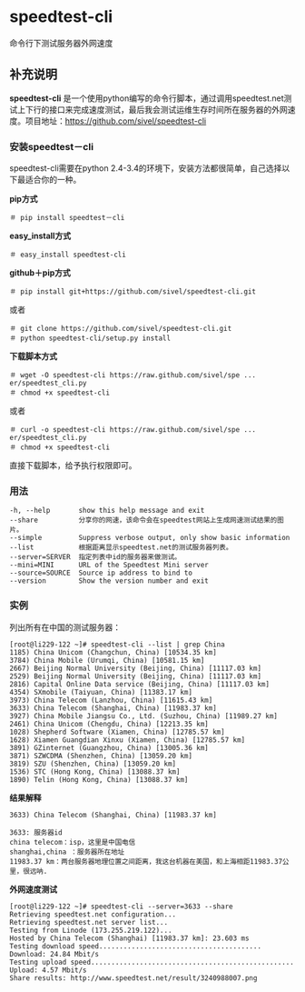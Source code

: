 speedtest-cli
===

命令行下测试服务器外网速度

## 补充说明

**speedtest-cli** 是一个使用python编写的命令行脚本，通过调用speedtest.net测试上下行的接口来完成速度测试，最后我会测试运维生存时间所在服务器的外网速度。项目地址：https://github.com/sivel/speedtest-cli

###  安装speedtest－cli

speedtest-cli需要在python 2.4-3.4的环境下，安装方法都很简单，自己选择以下最适合你的一种。

 **pip方式** 

```
＃ pip install speedtest－cli
```

 **easy_install方式** 

```
＃ easy_install speedtest-cli
```

 **github＋pip方式** 

```
＃ pip install git+https://github.com/sivel/speedtest-cli.git
```

或者

```
＃ git clone https://github.com/sivel/speedtest-cli.git
＃ python speedtest-cli/setup.py install
```

 **下载脚本方式** 

```
＃ wget -O speedtest-cli https://raw.github.com/sivel/spe ... er/speedtest_cli.py
＃ chmod +x speedtest-cli
```

或者

```
＃ curl -o speedtest-cli https://raw.github.com/sivel/spe ... er/speedtest_cli.py
＃ chmod +x speedtest-cli
```

直接下载脚本，给予执行权限即可。

###  用法

```
-h, --help       show this help message and exit
--share          分享你的网速，该命令会在speedtest网站上生成网速测试结果的图片。
--simple         Suppress verbose output, only show basic information
--list           根据距离显示speedtest.net的测试服务器列表。
--server=SERVER  指定列表中id的服务器来做测试。
--mini=MINI      URL of the Speedtest Mini server
--source=SOURCE  Source ip address to bind to
--version        Show the version number and exit
```

###  实例

列出所有在中国的测试服务器：

```
[root@li229-122 ~]# speedtest-cli --list | grep China
1185) China Unicom (Changchun, China) [10534.35 km]
3784) China Mobile (Urumqi, China) [10581.15 km]
2667) Beijing Normal University (Beijing, China) [11117.03 km]
2529) Beijing Normal University (Beijing, China) [11117.03 km]
2816) Capital Online Data service (Beijing, China) [11117.03 km]
4354) SXmobile (Taiyuan, China) [11383.17 km]
3973) China Telecom (Lanzhou, China) [11615.43 km]
3633) China Telecom (Shanghai, China) [11983.37 km]
3927) China Mobile Jiangsu Co., Ltd. (Suzhou, China) [11989.27 km]
2461) China Unicom (Chengdu, China) [12213.35 km]
1028) Shepherd Software (Xiamen, China) [12785.57 km]
1628) Xiamen Guangdian Xinxu (Xiamen, China) [12785.57 km]
3891) GZinternet (Guangzhou, China) [13005.36 km]
3871) SZWCDMA (Shenzhen, China) [13059.20 km]
3819) SZU (Shenzhen, China) [13059.20 km]
1536) STC (Hong Kong, China) [13088.37 km]
1890) Telin (Hong Kong, China) [13088.37 km]
```

 **结果解释** 

```
3633) China Telecom (Shanghai, China) [11983.37 km]
```

```
3633: 服务器id
china telecom：isp，这里是中国电信
shanghai,china ：服务器所在地址
11983.37 km：两台服务器地理位置之间距离，我这台机器在美国，和上海相距11983.37公里，很远呐.
```

 **外网速度测试** 

```
[root@li229-122 ~]# speedtest-cli --server=3633 --share
Retrieving speedtest.net configuration...
Retrieving speedtest.net server list...
Testing from Linode (173.255.219.122)...
Hosted by China Telecom (Shanghai) [11983.37 km]: 23.603 ms
Testing download speed........................................
Download: 24.84 Mbit/s
Testing upload speed..................................................
Upload: 4.57 Mbit/s
Share results: http://www.speedtest.net/result/3240988007.png
```


<!-- Linux命令行搜索引擎：https://jaywcjlove.github.io/linux-command/ -->